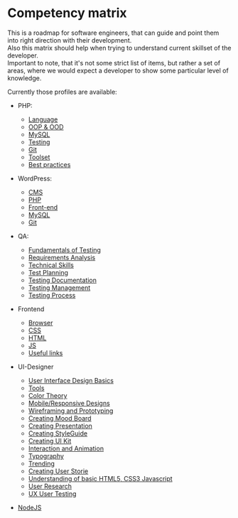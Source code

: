 # Competency matrix 

 
This is a roadmap for software engineers, that can guide and point them into right direction with their development.  
Also this matrix should help when trying to understand current skillset of the developer.    
Important to note, that it's not some strict list of items, but rather a set of areas, where we would expect a developer to show some particular level of knowledge.


Currently those profiles are available:
* PHP:
  * [Language](PHP/Language.md)
  * [OOP & OOD](PHP/OOP&OOD.md)
  * [MySQL](PHP/MySQL.md)
  * [Testing](PHP/Testing.md)
  * [Git](PHP/Git.md)
  * [Toolset](PHP/Toolset.md)
  * [Best practices](PHP/BestPractices.md)
  
* WordPress:
  * [CMS](WordPress/CMS.md)
  * [PHP](WordPress/PHP.md)
  * [Front-end](WordPress/Front-end.md)
  * [MySQL](WordPress/MySQL.md)
  * [Git](WordPress/Git.md)
  
* QA:
  * [Fundamentals of Testing](QA/Fundamentals%20of%20Testing.md)
  * [Requirements Analysis](QA/Requirements%20Analysis.md)
  * [Technical Skills](QA/Technical%20Skills.md)
  * [Test Planning](QA/Test%20Planning.md)
  * [Testing Documentation](QA/Testing%20Documentation.md)
  * [Testing Management](QA/Testing%20Management.md)
  * [Testing Process](QA/Testing%20Process.md)

* Frontend
  * [Browser](Frontend/browser.md)
  * [CSS](Frontend/css.md)
  * [HTML](Frontend/html.md)
  * [JS](Frontend/js.md)
  * [Useful links](Frontend/links.md)

* UI-Designer
  * [User Interface Design Basics](UI-Designer/User-Interface-Design-Basics.md)
  * [Tools](UI-Designer/Tools.md)
  * [Color Theory](UI-Designer/Color-Theory.md)
  * [Mobile/Responsive Designs](UI-Designer/Mobile/Responsive-Designs.md)
  * [Wireframing and Prototyping](UI-Designer/Creating-User-Storie.md)
  * [Creating Mood Board](UI-Designer/Creating-Mood-Board.md)
  * [Creating Presentation](UI-Designer/Creating-Presentation.md)
  * [Creating StyleGuide](UI-Designer/Creating-StyleGuide.md)
  * [Creating UI Kit](UI-Designer/Creating-UI-Kit.md)
  * [Interaction and Animation](UI-Designer/Interaction-and-Animation.md)
  * [Typography](UI-Designer/Typography.md)
  * [Trending](UI-Designer/Trending.md)
  * [Creating User Storie](UI-Designer/Creating-User-Storie.md)
  * [Understanding of basic HTML5, CSS3 Javascript](UI-Designer/Understanding-of-basic-HTML5,-CSS3,-Javascript.md)
  * [User Research](UI-Designer/User-Research.md)
  * [UX User Testing](UI-Designer/UX-User-Testing.md)

* [NodeJS](NodeJS/index.md)
